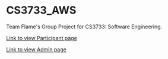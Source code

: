 # CS3733_AWS
Team Flame's Group Project for CS3733: Software Engineering.

[Link to view Participant page](https://cs3733flame.s3.amazonaws.com/presentation/html/index.html)

[Link to view Admin page](https://cs3733flame.s3.amazonaws.com/presentation/html/admin.html)
